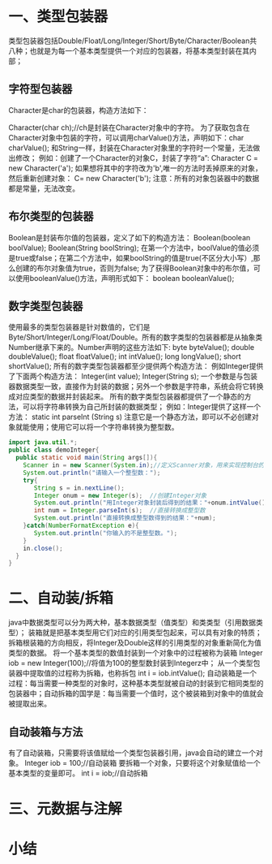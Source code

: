 # 一、类型包装器
类型包装器包括Double/Float/Long/Integer/Short/Byte/Character/Boolean共八种；也就是为每一个基本类型提供一个对应的包装器，将基本类型封装在其内部；
## 字符型包装器
Character是char的包装器，构造方法如下：

Character(char ch);//ch是封装在Character对象中的字符。
为了获取包含在Character对象中包装的字符，可以调用charValue()方法，声明如下：char charValue();
和String一样，封装在Character对象里的字符时一个常量，无法做出修改；
例如：创建了一个Character的对象C，封装了字符“a”:
Character C = new Character('a');
如果想将其中的字符改为'b',唯一的方法时丢掉原来的对象，然后重新创建对象： C= new Character('b');
注意：所有的对象包装器中的数据都是常量，无法改变。
## 布尔类型的包装器
Boolean是封装布尔值的包装器，定义了如下的构造方法：
Boolean(boolean boolValue);
Boolean(String boolString);
在第一个方法中，boolValue的值必须是true或false；在第二个方法中，如果boolString的值是true(不区分大小写）,那么创建的布尔对象值为true，否则为false;
为了获得Boolean对象中的布尔值，可以使用booleanValue()方法，声明形式如下：
boolean booleanValue();

## 数字类型包装器
使用最多的类型包装器是针对数值的，它们是Byte/Short/Integer/Long/Float/Double。所有的数字类型的包装器都是从抽象类Number继承下来的。Number声明的这些方法如下:
byte byteValue();
double doubleValue();
float floatValue();
int intValue();
long longValue();
short shortValue();
所有的数字类型包装器都至少提供两个构造方法：
例如Integer提供了下面两个构造方法：
Integer(int value);
Integer(String s);
一个参数是与包装器数据类型一致，直接作为封装的数据；另外一个参数是字符串，系统会将它转换成对应类型的数据并封装起来。
所有的数字类型包装器都提供了一个静态的方法，可以将字符串转换为自己所封装的数据类型；
例如：Integer提供了这样一个方法：
static int parseInt (String s)
注意它是一个静态方法，即可以不必创建对象就能使用；使用它可以将一个字符串转换为整型数。
```java
import java.util.*;
public class demoInteger{
  public static void main(String args[]){
    Scanner in = new Scanner(System.in);//定义Scanner对象，用来实现控制台的键盘输入
    System.out.println("请输入一个整型数：");
    try{
       String s = in.nextLine();
       Integer onum = new Integer(s);  //创建Integer对象
       System.out.println("用Integer对象封装后得到的结果："+onum.intValue());
       int num = Integer.parseInt(s);  //直接转换成整型数
       System.out.println("直接转换成整型数得到的结果："+num);
    }catch(NumberFormatException e){
       System.out.println("你输入的不是整型数。");
    }
    in.close();
  }
}
```
# 二、自动装/拆箱
java中数据类型可以分为两大种，基本数据类型（值类型）和类类型（引用数据类型）；
装箱就是把基本类型用它们对应的引用类型包起来，可以具有对象的特质；拆箱根装箱的方向相反，将Integer及Double这样的引用类型的对象重新简化为值类型的数据。
将一个基本类型的数值封装到一个对象中的过程被称为装箱
Integer iob = new Integer(100);//将值为100的整型数封装到Integerz中；
从一个类型包装器中提取值的过程称为拆箱，也称拆包
int i = iob.intValue();
自动装箱是一个过程：每当需要一种类型的对象时，这种基本类型就被自动的封装到它相同类型的包装器中；自动拆箱的国学是：每当需要一个值时，这个被装箱到对象中的值就会被提取出来。
## 自动装箱与方法
有了自动装箱，只需要将该值赋给一个类型包装器引用，java会自动的建立一个对象。
Integer iob = 100;//自动装箱
要拆箱一个对象，只要将这个对象赋值给一个基本类型的变量即可。
int i = iob;//自动拆箱



# 三、元数据与注解



# 小结
